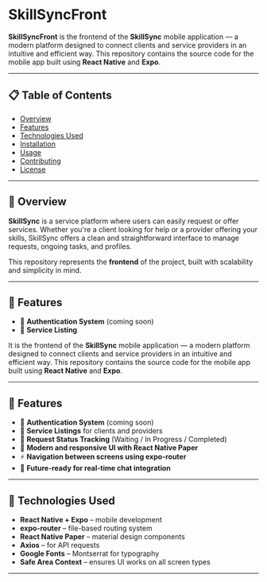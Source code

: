 # SkillSyncFront

**SkillSyncFront** is the frontend of the **SkillSync** mobile application — a modern platform designed to connect clients and service providers in an intuitive and efficient way. This repository contains the source code for the mobile app built using **React Native** and **Expo**.

---

## 📋 Table of Contents

- [Overview](#Overview)
- [Features](#Features)
- [Technologies Used](#technologies-used)
- [Installation](#installation)
- [Usage](#usage)
- [Contributing](#contributing)
- [License](#license)

---

## 📖 Overview

**SkillSync** is a service platform where users can easily request or offer services. Whether you're a client looking for help or a provider offering your skills, SkillSync offers a clean and straightforward interface to manage requests, ongoing tasks, and profiles.

This repository represents the **frontend** of the project, built with scalability and simplicity in mind.

---

## 🚀 Features

- 🔐 **Authentication System** (coming soon)
- 🧾 **Service Listing** 

It is the frontend of the **SkillSync** mobile application — a modern platform designed to connect clients and service providers in an intuitive and efficient way. This repository contains the source code for the mobile app built using **React Native** and **Expo**.

---

## 🚀 Features

- 🔐 **Authentication System** (coming soon)
- 🧾 **Service Listings** for clients and providers
- 🔄 **Request Status Tracking** (Waiting / In Progress / Completed)
- 📱 **Modern and responsive UI with React Native Paper**
- ⚡️ **Navigation between screens using expo-router**
- 💬 **Future-ready for real-time chat integration**

---

## 🧰 Technologies Used

- **React Native + Expo** – mobile development
- **expo-router** – file-based routing system
- **React Native Paper** – material design components
- **Axios** – for API requests
- **Google Fonts** – Montserrat for typography
- **Safe Area Context** – ensures UI works on all screen types

---


